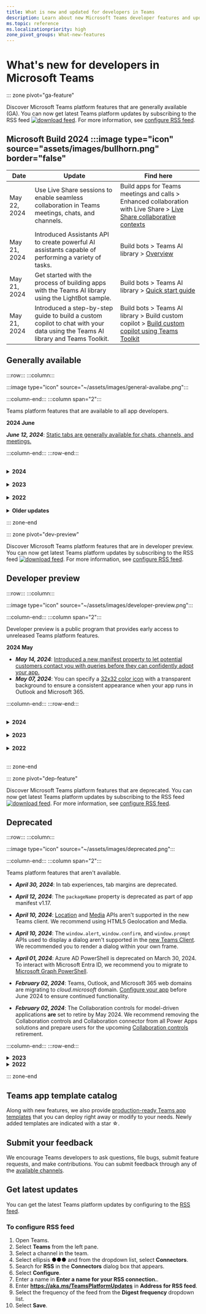 ```yaml
---
title: What is new and updated for developers in Teams
description: Learn about new Microsoft Teams developer features and updates to existing features, deprecation notes, and changes. Subscribe to the RSS feed for latest updates.
ms.topic: reference
ms.localizationpriority: high
zone_pivot_groups: What-new-features
---
```


# What's new for developers in Microsoft Teams

::: zone pivot="ga-feature"

Discover Microsoft Teams platform features that are generally available (GA). You can now get latest Teams platform updates by subscribing to the RSS feed [![download feed](~/assets/images/RSSfeeds.png)](https://aka.ms/TeamsPlatformUpdates). For more information, see [configure RSS feed](#get-latest-updates).

## Microsoft Build 2024 :::image type="icon" source="assets/images/bullhorn.png" border="false"

| **Date** | **Update** | **Find here** |
| -------- | --------- | ----------------|
| May 22, 2024 | Use Live Share sessions to enable seamless collaboration in Teams meetings, chats, and channels.| Build apps for Teams meetings and calls > Enhanced collaboration with Live Share > [Live Share collaborative contexts](apps-in-teams-meetings/teams-live-share-overview.md#live-share-collaborative-contexts)|
| May 21, 2024 | Introduced Assistants API to create powerful AI assistants capable of performing a variety of tasks. | Build bots > Teams AI library > [Overview](bots/how-to/teams%20conversational%20ai/teams-conversation-ai-overview.md#assistants-api) |
| May 21, 2024 | Get started with the process of building apps with the Teams AI library using the LightBot sample. | Build bots > Teams AI library > [Quick start guide](bots/how-to/teams%20conversational%20ai/conversation-ai-quick-start.md)|
| May 21, 2024 | Introduced a step-by-step guide to build a custom copilot to chat with your data using the Teams AI library and Teams Toolkit. | Build bots > Teams AI library > Build custom copilot > [Build custom copilot using Teams Toolkit](teams-ai-library-tutorial.yml)|

## Generally available

:::row:::
:::column:::

:::image type="icon" source="~/assets/images/general-availabe.png":::

:::column-end:::
:::column span="2":::

Teams platform features that are available to all app developers.

**2024 June**

***June 12, 2024***: [Static tabs are generally available for chats, channels, and meetings.](tabs/what-are-tabs.md)

:::column-end:::
:::row-end:::
<br/>

</br>

<details>

<summary><b>2024</b></summary>

| **Date** | **Update** | **Find here** |
| -------- | --------- | ----------------|
| 17/05/2024 | Deploy Teams app to container service. | Tools and SDKs > Tools > Teams Toolkit for Visual Studio > Prepare to build apps using Teams Toolkit > Host your app on Azure > [Deploy Teams app to container service](toolkit/deploy-Teams-app-to-container-service.md) |
|12/04/2024|Implement authentication in API-based search message extensions to provide secure and seamless access to your app.|Build message extensions > Build message extensions using API > [Authentication](messaging-extensions/build-api-based-message-extension.md#authentication)|
|12/04/2024|Introducing app manifest v1.17 with semanticDescription, samplePrompts, and dashboardCards.|[App manifest](resources/schema/manifest-schema.md)|
|12/04/2024|Outlook extensions specifies Outlook Add-ins within an app manifest and simplify the distribution and acquisition across the Microsoft 365 ecosystem.|App manifest > [extensions.requirements](resources/schema/manifest-schema.md#extensionsrequirements)|
|12/04/2024|Create Dashboardcards that can be pinned to a dashboard such as Microsoft Viva Connections to provide a summarized view of app information|App manifest > [dashboardCards](resources/schema/manifest-schema.md#dashboardcards)|
|12/04/2024|Share code snippets as richly formatted Adaptive Cards in Teams chats, channels, and meetings with the CodeBlock element.|Build cards and dialogs > [CodeBlock in Adaptive Cards](task-modules-and-cards/cards/cards-format.md#codeblock-in-adaptive-cards)|
|12/04/2024|Introduced bot configuration experience that helps you to enable the bot settings for users to configure their bot during installation and reconfigure the bot.|Build bots > [Bot configuration experience](bots/how-to/bot-configuration-experience.md)|
|12/04/2024|Use sample prompts to guide users on how to use the various plugins within Copilot.|Build message extensions > Build message extensions using Bot Framework > Search commands > [Sample prompts](messaging-extensions/high-quality-message-extension.md#sample-prompts)|
|10/04/2024|Define and deploy Outlook Add-ins in version 1.17 and later of the app manifest schema.|Extend your app across Microsoft 365 > [Outlook Add-ins](m365-apps/overview.md#outlook-add-ins)|
|04/04/2024|Added support for python in Teams AI library.|Build bots > Teams AI library > [Teams AI library](bots/how-to/Teams%20conversational%20AI/teams-conversation-ai-overview.md)|
|04/04/2024|Stageview API with the openmode property allows you to open your app content in different Stageview experience.|Build tabs > [Open content in Stageview](tabs/open-content-in-stageview.md)|
|03/04/2024|Updated the common reasons for app validation failure to help your app pass the Teams Store submission process.|Distribute your app > Publish to the Teams Store > [Common reasons for app validation failure](concepts/deploy-and-publish/appsource/common-reasons-for-app-validation-failure.md)|
|27/03/2024|Configure Teams deep links using the msteams:// and https:// protocol handlers.|Integrate with Teams > Create deep links > Overview > [Protocol handlers in deep links](concepts/build-and-test/deep-links.md#protocol-handlers-in-deep-links)|
|26/03/2024|Adaptive Cards responsive layout helps you to design cards to look great on any device in order to provide an enhanced user experience across chat, channels, and meeting chat.|Build cards and dialogs > Build cards > Format cards in Microsoft Teams > [Adaptive Card responsive layout](task-modules-and-cards/cards/cards-format.md#adaptive-card-responsive-layout)|
|07/03/2024|Introduced Adaptive Card Previewer to view the realtime changes for Visual Studio 2022.|Tools and SDKs > Tools > [Adaptive Card Previewer for Visual Studio](concepts/build-and-test/adaptive-card-previewer-vs.md)|
|07/03/2024|Introduced Teams App Test Tool that streamlines the debug process of bot-based apps for Visual Studio 2022.|Tools and SDKs > Tools > Teams Toolkit for Visual Studio > Prepare to build apps using Teams Toolkit > Debug your Teams app > [Debug bot using Teams App Test Tool](toolkit/toolkit-v4/debug-your-Teams-app-test-tool-vs.md)|
|28/02/2024|Extend a Teams meeting app to work with Outlook.|Extend your app across Microsoft 365 > [Extend a Teams meeting app to Outlook](m365-apps/extend-m365-meeting-app.md)|
|28/02/2024|Design Teams app lightbox view to emphasize important information.|Design your app > UI components > [Lightbox view](concepts/design/design-teams-app-light-box-view.md)|
|15/02/2024|Share to Teams from personal app or tab for mobile clients.|Integrate with Teams > Share to Teams > [Share to Teams from personal app or tab](concepts/build-and-test/share-to-teams-from-personal-app-or-tab.md)|
|01/02/2024|Use Adaptive Card-based Loop components to build collaborative experiences within Teams message extensions that work across Microsoft 365.|Extend your app across Microsoft 365 > [Adaptive Card-based Loop components](m365-apps/cards-loop-component.md)|
|01/02/2024|Use application RSC permissions for chat scope.|Utilize Teams data with Microsoft Graph > Resource-specific consent > [RSC permissions for a chat or meeting](graph-api/rsc/resource-specific-consent.md#rsc-permissions-for-a-chat-or-meeting)|
|25/01/2024|Use Micro-capability templates to show rich unfurl previews of your links without installing your app in Microsoft Teams.|Build message extension > Build message extensions using Bot Framework > [Micro-capabilities for website links](messaging-extensions/how-to/micro-capabilities-for-website-links.md)|
|24/01/2024|Introduced advanced step-by-step guide to learn how to debug your AI chat bot using Teams App Test Tool.|[Debug your AI chat bot using Teams App Test Tool](sbs-teams-app-test-tool.yml)|
|19/01/2024|Use / to invoke message extensions from command box in the new Teams client.|Build message extension > [Build message extensions using Bot Framework](messaging-extensions/build-bot-based-message-extension.md)|
|04/01/2024|Apps for Teams meetings are available in Department of Defense (DOD) environment.|[Build apps for Teams meetings and calls](apps-in-teams-meetings/teams-apps-in-meetings.md)|

<br/>
</details>

</br>

<details>

<summary><b>2023</b></summary>

| **Date** | **Update** | **Find here** |
| -------- | --------- | ----------------|
|20/12/2023|Incoming Webhooks are available in GCC-High environment.|[Build webhooks and connectors](~/webhooks-and-connectors/what-are-webhooks-and-connectors.md)|
|20/12/2023|Introduced RSC permissions for users to access different resources.| Utilize Teams data with Microsoft Graph > [Resource-specific consent for your Teams app](graph-api/rsc/resource-specific-consent.md#rsc-permissions-for-user-access) |
|18/12/2023|App caching in chat, channel, and meeting tab scopes is available for iOS.| Build tabs > [App caching for your tab app](tabs/how-to/app-caching.md) |
|15/12/2023|Bots can mention tags in text messages and Adaptive Cards posted in Teams channels.| Build bots > Bot conversation > [Channel and group chat conversations with a bot](bots/how-to/conversations/channel-and-group-conversations.md#tag-mention) |
|12/12/2023|Use Teams AI library to build apps that can leverage LLMs to facilitate more natural conversational interactions with users, guiding that conversation into your apps skills.|Build bots > [Teams AI library](bots/how-to/Teams%20conversational%20AI/teams-conversation-ai-overview.md)|
|21/11/2023|Terminology update. LOB apps is referred to as custom apps built for your org (LOB apps).||
|20/11/2023|Use captureImage API to capture an image or select media from the gallery for mobile clients.|Integrate device capabilities > [Integrate media capabilities](concepts/device-capabilities/media-capabilities.md)|
|17/11/2023|Terminology update. Sideload is referred to as upload a custom app.||
|17/11/2023|Introduced Teams App Test Tool that streamlines the debug process of bot-based apps.|Tools and SDKs > Tools > Teams Toolkit for Visual Studio Code > Prepare to build apps using Teams Toolkit > Debug your Teams app > [Teams app Test Tool](toolkit/debug-your-Teams-app-test-tool.md) |
|14/11/2023|Use callRecording API to fetch meeting recording from all meetings.|Build apps for Teams meetings and calls > [Get meeting transcripts and recordings using Graph APIs](graph-api/meeting-transcripts/overview-transcripts.md)|
|14/11/2023|Branding update. Azure Active Directory (Azure AD) is referred to as Microsoft Entra ID.||
|03/11/2023|Apps for Teams meetings are available in GCC-High environment.|[Build apps for Teams meetings and calls](apps-in-teams-meetings/teams-apps-in-meetings.md)|
|25/10/2023|Configure your bot to receive meeting participant events. | Build apps for Teams meetings and calls > Enable and configure apps for Teams meetings > [Meeting apps APIs](apps-in-teams-meetings/meeting-apps-apis.md#receive-meeting-participant-events)|
|11/10/2023|Introduced the new Microsoft Teams client to provide better experience for your apps and users. | Resources > [Introducing the new Microsoft Teams client](resources/teams-updates.md)|
|05/10/2023|Use callTranscript API to fetch meeting transcript from all meetings.|Build apps for Teams meetings and calls > [Get meeting transcripts and recordings using Graph APIs](graph-api/meeting-transcripts/overview-transcripts.md)|
|05/10/2023|You can rate apps on Microsoft Teams Store and offer feedback on your usage experience.|Distribute your app > Publish to the Teams Store > [Maintain your published app](concepts/deploy-and-publish/appsource/post-publish/overview.md#ratings-and-review-for-teams-apps)|
|26/09/2023|Configure your bot with read receipt events to identify if the recipient has read the message sent by the bot.|Build bots > Messages in bot conversations > [Read receipts](bots/how-to/conversations/conversation-messages.md#receive-a-read-receipt)|
|26/09/2023|Use media elements such as audio or video clips to your Adaptive Card for enhanced media experience and user engagement.|Build cards and task modules > Build cards > [Media elements in Adaptive Card](task-modules-and-cards/cards/media-elements-in-adaptive-cards.md)|
| 06/09/2023|Generate a deep link to share content to stage in meetings.|Build apps for Teams meetings and calls > Enable and configure apps for Teams meeting > [Share in meeting](concepts/build-and-test/share-in-meeting.md)|
| 29/08/2023 | Use Microsoft Teams Store with intelligent search experience to display apps that are closest match to the user's specified characters.|Distribute your app > [Publish to the Teams Store](concepts/deploy-and-publish/appsource/publish.md#teams-store-search-experience) |
| 28/08/2023 | Teams app manifest is now referred to as app manifest.|App manifest > [Overview](resources/schema/manifest-schema.md)|
| 16/08/2023 | Use Teams Toolkit Visual Studio v17.7 extension with many new app development features to get started with app development for Teams.|Tools and SDKs > Tools > [Teams Toolkit for Visual Studio](toolkit/toolkit-v4/teams-toolkit-fundamentals-vs.md) |
| 10/08/2023 | Send a proactive message using Microsoft Entra ID.|Build bots > Bot conversations > [Proactive messages](bots/how-to/conversations/send-proactive-messages.md)|
| 25/07/2023 | Use Collaborative Stageview to engage with your app content in a new Teams window.|Build tabs > [Tabs link unfurling and Stageview](tabs/tabs-link-unfurling.md#collaborative-stageview).
| 25/07/2023 | Use people icon in an Adaptive Card to view the images of users.|Build cards and task modules > Build cards > Review Teams Store validation guidelines > [Build cards](task-modules-and-cards/cards/cards-format.md#people-icon-in-an-adaptive-card) |
| 20/07/2023 | App caching for iOS personal tray | Build tabs > [App caching for iOS personal tray](tabs/how-to/app-caching.md) |
| 06/07/2023 | Use app icon badging to identify any app activity during a meeting | Build apps for Teams meetings and calls > Build in-meeting notification and app icon badging > [Use app icon badging to identify any app activity during a meeting](apps-in-teams-meetings/app-icon-badging-for-your-app.md) |
| 14/06/2023 | Added validation guidelines for Teams app powered by Artificial Intelligence (AI). | Distribute your app > Publish to the Teams Store > Review Teams Store validation guidelines > [Apps powered by Artificial Intelligence](concepts/deploy-and-publish/appsource/prepare/teams-store-validation-guidelines.md#apps-powered-by-artificial-intelligence) |
| 02/06/2023 | Get real-time meeting events for channel meetings. | Build apps for Teams meetings and calls > Enable and configure apps for Teams meeting > Meeting apps APIs > [Get real-time Teams meeting events API](apps-in-teams-meetings/meeting-apps-apis.md#receive-real-time-teams-meeting-events) |
| 25/05/2023 | Use a deep link to open a tab app in meeting side panel in Teams mobile client. | Build apps for Teams meetings and calls > Enable and configure apps for Teams meeting > [Build tabs for meeting](apps-in-teams-meetings/build-tabs-for-meeting.md#deep-link-to-meeting-side-panel) |
|23/05/2023 |  Live Share SDK is now generally available. Use Live Share to transform Teams apps into collaborative multi-user experiences without writing any dedicated back-end code. | Build apps for Teams meetings and calls > Enhanced collaboration with Live Share > [Live Share SDK](apps-in-teams-meetings/teams-live-share-overview.md)|
|23/05/2023 | Use Teams app design guidelines to help you make quick and right decisions to design your app. | Design your app > [Overview](concepts/design/design-teams-app-overview.md)|
|17/05/2023 | Cater your app to a specific audience from the available list of countries or regions. | Distribute your app > Publish to the Teams Store > Prepare your Teams Store submission > [Distribute your app to specific countries or regions](concepts/deploy-and-publish/appsource/prepare/submission-checklist.md#distribute-your-app-to-specific-countries-or-regions)|
| 17/05/2023 | Use the Teams Toolkit v5 extension with many new app development features to get started with app development for Teams using Visual Studio Code. | Tools and SDKs > Teams Toolkit > [Teams Toolkit Overview](toolkit/teams-toolkit-fundamentals.md)|
| 17/05/2023 | Updated Get started module with GitHub Codespaces and step-by-step guides aligned with Teams Toolkit v5. It also includes details for extending Teams app over Microsoft 365 and Outlook. | [Get started](get-started/get-started-overview.md)|
| 24/04/2023 | Develop your apps with a seamless transition between Teams Developer Portal and Teams Toolkit. | Tools and SDKs > Developer Portal for Teams > [Develop your apps with Teams Toolkit](concepts/build-and-test/develop-your-apps-with-teams-toolkit.md) |
| 14/04/2023 | App update in any one context where the app is installed automatically updates the app in all the related contexts (chats, channels, and meetings). | Distribute your app > [Upload your app in Teams](concepts/deploy-and-publish/apps-upload.md#update-your-app) |
| 06/04/2023 | Set up Microsoft license management for third-party SaaS apps in Partner Center as part of the offer publishing that allows easy management and tracking of licenses for third-party app subscriptions within Teams. | Monetize your app > [Set up Microsoft license management](~/concepts/deploy-and-publish/appsource/prepare/manage-third-party-apps-license.md) |
| 04/04/2023 | Tab apps in shared channels are available in Department of Defense (DOD) environment. | Build tabs > [Build apps for shared channels](~/concepts/build-and-test/shared-channels.md) |
| 23/03/2023 | Use apps in Teams meetings scheduled through public channels. | Build apps for Teams meetings and calls > [Overview](apps-in-teams-meetings/teams-apps-in-meetings.md) |
| 20/03/2023 | Bots are available in Department of Defense (DOD) environment. | Build bots > [Overview](bots/what-are-bots.md)|
| 20/03/2023 | Message extensions are available in Department of Defense (DOD) environment. | Build message extensions > [Overview](messaging-extensions/what-are-messaging-extensions.md)|
| 28/02/2023 | Use the resources and best practices to support the rollout of your Teams app in your customers’ organizations and facilitate adoption of your app. | Distribute your app > adoption > [Drive customer adoption of your app](promote-app-adoption.md) |
| 27/02/2023 | Use Changelog to view the latest updates on Developer Portal about features, recent changes in APIs, and important bug fixes. | Tools and SDKs > Developer Portal for Teams > [Overview](concepts/build-and-test/teams-developer-portal.md#changelog-for-developer-portal) |
| 23/02/2023 | Enable single sign-on (SSO) authentication to access Adaptive Cards Universal Actions in a bot. | Add authentication > Enable SSO for your Teams app > Enable SSO for Adaptive Cards Universal Actions in your bot > [Overview](task-modules-and-cards/cards/Universal-actions-for-adaptive-cards/enable-sso-for-your-adaptive-cards-universal-action.md) |
|23/02/2023| Enable third party authentication to add user-specific views in instances where an Adaptive Card with Universal Action is shared. | Add authentication > Use third party IdP authentication > [Third party authentication for Adaptive Cards Universal Actions](task-modules-and-cards/cards/Universal-actions-for-adaptive-cards/authentication-flow-in-universal-action-for-adaptive-cards.md) |
|21/02/2023| Send notifications to specific participants on a meeting stage with targeted in-meeting notification. | Build apps for Teams meetings and calls > Enable and configure apps for Teams meeting > [Targeted in-meeting notification for apps in Teams](apps-in-teams-meetings/in-meeting-notification-for-meeting.md#targeted-in-meeting-notification) |
|20/02/2023| Plan, strategize, and execute your app growth in Teams to make it a successful app on the marketplace. | Grow your app > [Strategize and execute growth for your app](concepts/deploy-and-publish/appsource/post-publish/app-growth/overview-app-growth.md)|
|17/02/2023| Build a dashboard tab app that acts as a tool to track, analyze, monitor, display, and extract data. | Build Tabs > [Build a dashboard tab app](tabs/how-to/build-a-dashboard-tab-app.md#build-a-dashboard-tab-app)|
|09/02/2023| Build apps for anonymous users that support anonymous users to attend Teams meetings with an alternative authentication experience. | Build apps for Teams meetings and calls > Enable and configure apps for Teams meeting > [Build apps for anonymous users](apps-in-teams-meetings/build-apps-for-anonymous-user.md) |
|31/01/2023| Get update and soft delete activity notification in a bot when you edit, undelete or soft delete a message in a chat. | Build bots > Bot conversations > [Messages in bot conversations](bots/how-to/conversations/conversation-messages.md#get-edit-message-activity)

</details>
</br>

<details>
<summary><b>2022</b></summary>

| **Date** | **Update** | **Find here** |
| -------- | --------- | ----------------|
| 08/12/2022 | Introducing Teams developer documentation FAQs. | [Teams developer documentation FAQs](teams-faq.md) |
| 07/12/2022 | Introducing notification bot in Teams. | Build bots > Bot conversations > [Notification bot in Teams](bots/how-to/conversations/notification-bot-in-teams.md) |
| 07/12/2022 | Introducing command bot in Teams. | Build bots > Bot conversations > [Command bot in Teams](bots/how-to/conversations/command-bot-in-teams.md) |
| 29/11/2022 | Introducing plan analytics for your Teams app. | Plan your app > Plan analytics for your Teams app > [Overview](concepts/design/overview-analytics.md) |
| 23/11/2022 | Updated integrate location capabilities. | Integrate device capabilities > [Integrate location capabilities](concepts/device-capabilities/location-capability.md) |
| 22/11/2022 | Revamped enable SSO for your bot and message extension app. | Add authentication > Enable SSO for your Teams app > Enable SSO for your bot and message extension app > [Overview](bots/how-to/authentication/bot-sso-overview.md) |
| 18/11/2022 | Introducing zero install for link unfurling. | Build message extensions > Add link unfurling > [Zero install for link unfurling](messaging-extensions/how-to/link-unfurling.md#zero-install-for-link-unfurling) |
| 17/11/2022 | Updated Manifest schema v1.15. | App manifest > [Manifest schema v1.15](resources/schema/manifest-schema.md) |
| 16/11/2022 | Introducing Adaptive Cards overflow menu. | Build cards and task modules > Build cards > Format cards in Microsoft Teams > [Adaptive Cards overflow menu](task-modules-and-cards/cards/cards-format.md#adaptive-cards-overflow-menu) |
| 14/11/2022 | Introducing single sign-on for Visual Studio. | Tools and SDKs > Teams Toolkit > Use Teams Toolkit to create your app > Develop your Teams app > [Add single sign-on to your Teams app](toolkit/add-single-sign-on.md) |
| 02/11/2022 | Support global routing for bot APIs. | Build bots > Bot conversations > Proactive messages > [Create the conversation](bots/how-to/conversations/send-proactive-messages.md#create-the-conversation) |
| 10/27/2022 | Introducing Workflow bot for Teams. | Tools and SDKs > Teams Toolkit > Use Teams Toolkit to create your app > Develop your Teams app  > Create multi capability app > [Create Teams workflow bot](sbs-gs-workflow-bot.yml) |
| 10/26/2022 | Build an in-meeting app for enabling meeting participants to sign documents in real time. | Build apps for Teams meetings and calls > Enable and configure apps for Teams meetings > [Build apps for Teams meeting stage](apps-in-teams-meetings/build-apps-for-teams-meeting-stage.md#build-an-in-meeting-document-signing-app) |
| 10/19/2022| Developer Portal for Teams is now available for GCC tenants. | Tools and SDKs > Developer Portal for Teams > [Overview](concepts/build-and-test/teams-developer-portal.md)|
| 10/13/2022| Configure NavBar and create an overflow menu for multiple actions. | Design your app > App capabilities > [Personal apps](concepts/design/personal-apps.md#configure-and-add-multiple-actions-in-navbar)|
| 10/13/2022| Configure back button of an app. | Design your app > App capabilities > [Personal apps](concepts/design/personal-apps.md#configure-back-button)|
| 10/12/2022| Apps are supported in instant meetings, one-on-one, and group calls. | Build apps for Teams meetings and calls > [Overview](apps-in-teams-meetings/teams-apps-in-meetings.md)|
| 10/12/2022| Live Share canvas | Build apps for Teams meetings and calls > Enhanced collaboration with Live Share > [Canvas](apps-in-teams-meetings/teams-live-share-canvas.md)|
| 09/29/2022|Teams mobile app now supports file downloads to local devices.|Integrate device capabilities > Integrate media capabilities > [File download on Teams mobile](concepts/device-capabilities/media-capabilities.md#file-download-on-teams-mobile)|
| 09/16/2022|Adaptive Cards in search based message extensions now support Universal Actions.|Build message extensions > Search commands > [Universal Actions for search based message extensions](messaging-extensions/how-to/search-commands/universal-actions-for-search-based-message-extensions.md)|
| 09/06/2022|Introduced code snippets for capturing videos using camera through `selectMedia` API.| Integrate device capabilities > Integrate media capabilities > [Code snippets](concepts/device-capabilities/media-capabilities.md#code-snippets)|
| 08/09/2022 | Introduced Teams Toolkit for Visual Studio 2022 | Tools and SDK > Teams Toolkit for Visual Studio > [Teams Toolkit overview for Visual Studio](toolkit/teams-toolkit-overview-visual-studio.md) |
| 08/03/2022 | Share to Teams from personal app or tab | Integrate with Teams > Share to Teams > [Share to Teams from personal app or tab](concepts/build-and-test/share-to-teams-from-personal-app-or-tab.md) |
| 08/03/2022 | Added feature for retrieving meeting transcripts in the post-meeting scenario. | Build apps for Teams meetings and calls > Get meeting transcripts using Graph APIs > [Overview](graph-api/meeting-transcripts/overview-transcripts.md) |
| 08/03/2022 | Link unfurling for share to teams from web apps | Integrate with Teams > Share to Teams > [Share to Teams from web apps](concepts/build-and-test/share-to-teams-from-web-apps.md) |
| 08/01/2022| Notice: Developer Portal is now GA and App Studio is deprecated from August, 01, 2022. | Tools and SDK > [Developer Portal for Teams](concepts/build-and-test/teams-developer-portal.md) |
| 07/28/2022 | Add the Teams display picture and people card for in-meeting notification| Build apps for Teams meetings and calls > Enable and configure apps for Teams meetings > [Build in-meeting notification for Teams meeting](apps-in-teams-meetings/in-meeting-notification-for-meeting.md) |
| 07/28/2022 | Build shared channels in Teams | Build apps for Teams meetings and calls > [Shared channels](concepts/build-and-test/Shared-channels.md) |
| 07/28/2022|Introduced app manifest v1.14| App manifest > [App manifest schema for Teams](resources/schema/manifest-schema.md)|
| 07/26/2022|Suggested actions for bots| Build bots > Bot conversations > [Messages in bot conversations](bots/how-to/conversations/conversation-messages.md#send-suggested-actions)|
| 07/21/2022 | Introduced step by step guide to send activity feed notifications | Design your app > UI components> Activity feed notifications > [Send activity feed notification](sbs-graphactivity-feedbroadcast.yml) |
| 07/08/2022| Updates to send channel ID selected by user during app installation to bots via conversation and installation update events |  Build bots > Bot conversations > Conversation events in your Teams bot > [Conversation events in your Teams bot](bots/how-to/conversations/subscribe-to-conversation-events.md) |
| 06/16/2022 | Updated media capabilities to support desktop and mobile| Integrate device capabilities > [Integrate media capabilities](concepts/device-capabilities/media-capabilities.md)|
| 06/08/2022 | Optional card feedback for success message| Build cards and task modules > Build cards > [Form completion feedback](task-modules-and-cards/cards/cards-actions.md#form-completion-feedback)|
| 06/03/2022 | Updated Add authentication module for enabling SSO for tab app with new structure and procedures | Add authentication > Tabs > [Enable single sign-on in a tab app](tabs/how-to/authentication/tab-sso-overview.md) |
| 05/24/2022 | Additional tips for rapid approval to publish your app linked to a SaaS offer | Publish to the Teams Store > Overview > [Additional tips for rapid approval to publish your app linked to a SaaS offer](~/concepts/deploy-and-publish/appsource/publish.md#additional-tips-for-rapid-approval-to-publish-your-app-linked-to-a-saas-offer) |
| 05/24/2022 | Submit your Outlook- and Office-enabled apps to the Teams Store | Extend your app across Microsoft 365 > [Overview](m365-apps/overview.md) |
| 05/24/2022 | App guidance and what's new in TeamsJS version 2.0.0| Tools and SDKs > [Teams JavaScript client SDK](tabs/how-to/using-teams-client-library.md)  |
| 05/24/2022 | Introduced app manifest version 1.13 | App manifest > [Manifest schema for Microsoft Teams](resources/schema/manifest-schema.md) |
| 5/24/2022|Bots and Message extensions in GCC and GCCH| • Plan your app > [Overview](concepts/app-fundamentals-overview.md#government-community-cloud) </br> • Build bots > [Overview](bots/what-are-bots.md) </br> • Build message extensions > [Overview](messaging-extensions/what-are-messaging-extensions.md) |
|04/26/2022|Uninstall behavior for personal app with bot | Build bots > Bot conversations > [Uninstall behavior updates in personal apps with bots](bots/how-to/conversations/subscribe-to-conversation-events.md#uninstall-behavior-for-personal-app-with-bot)|
| 04/22/2022 | Test preview for monetized apps | Monetize your app > [Test preview for monetized apps](concepts/deploy-and-publish/appsource/prepare/test-preview-for-monetized-apps.md)
| 04/22/2022 | In-app purchase flow for monetization of apps | Monetize your app > [In-app purchases](concepts/deploy-and-publish/appsource/prepare/in-app-purchase-flow.md)
| 04/28/2022 | Common reasons for app validation failure | Distribute your app > Publish to the Teams Store > [Common reasons for app validation failure](concepts/deploy-and-publish/appsource/common-reasons-for-app-validation-failure.md)|
| 04/20/2022 |  Set up CI/CD pipelines | Tools and SDKs > Teams Toolkit for Visual Studio Code >  [Set up CI/CD pipelines](toolkit/use-CICD-template.md)|
| 04/19/2022 | Upload your app in Microsoft Teams | Distribute your app > [Upload your app](concepts/deploy-and-publish/apps-upload.md)|
| 04/01/2022 | Introduced step-by-step guide to create Teams conversational bot| Build bots > Bot conversations > Channel and group conversations > [Step-by-step guide to create Teams conversational bot](sbs-teams-conversation-bot.yml) |
| 03/30/2022 | Updated the Get started module with Blazor app using tabs and bots|  Get started > [Build your first app using Blazor](sbs-gs-blazorupdate.yml)|
| 03/30/2022 | Device permissions for the browser | Integrate device capabilities > [Device permissions for the browser](concepts/device-capabilities/browser-device-permissions.md) |
| 03/29/2022 |Integrate People Picker | Integrate with Teams > [Integrate People Picker](concepts/device-capabilities/people-picker-capability.md)
| 03/23/2022 | Introduced step-by-step guide to unfurl links in Teams using bot | Build message extensions > Add link unfurling > [Unfurl links in Teams using bot](sbs-botbuilder-linkunfurling.yml)|  
| 03/22/2022 | Added information on debug process| • Tools and SDKs> Teams Toolkit for Visual Studio Code > [Debug your Teams app locally](toolkit/debug-local.md) </br> • Tools and SDKs> Teams Toolkit for Visual Studio Code > [Debug background process](toolkit/debug-background-process.md)|
| 03/14/2022 | Introduced step-by-step guide to build and test a connector in Microsoft Teams | Build webhooks and connectors > Create connectors for Microsoft 365 Groups > [Build Teams connectors](sbs-teams-connectors.yml)|
| 03/10/2022 | Added information on Moodle LMS and Microsoft 365 plugins | Integrate with Teams > Moodle LMS > [Moodle learning management system](resources/moodle-overview.md)|  
| 03/03/2022 | How to add authentication using external OAuth provider| Add authentication > Tabs > [Use external OAuth providers](tabs/how-to/authentication/auth-oauth-provider.md) |
| 02/25/2022 | Introduced step-by-step guide to invoke task modules in Teams| Build cards and task modules > Build task modules > Use task modules from bots > [Invoke task module from Teams](sbs-botbuilder-taskmodule.yml)|
| 02/24/2022| Introduced step-by-step guide to build action based message extension | Build Message Extensions > Action commands > Define action commands > [Build action based message extension](sbs-meetingextension-action.yml)|
| 02/24/2022 | Introduced step-by-step guide to build search based message extension | Build message extensions > Search commands > Define search commands > [Build search based message extension](sbs-messagingextension-searchcommand.yml)|
| 02/24/2022 | Introduced step-by-step guide to create Outgoing Webhooks | Build webhooks and connectors > Create Outgoing Webhooks > [Create Outgoing Webhooks](sbs-outgoing-webhooks.yml)|
| 02/23/2022 | Microsoft Teams Store ranking parameters| Distribute your app > Publish to the Teams Store > [Microsoft Teams Store ranking parameters](concepts/deploy-and-publish/appsource/post-publish/teams-store-ranking-parameters.md)|
| 02/18/2022 | Introduced extensive Glossary for the Microsoft Teams Developer Documentation to help you find the definition about a term quickly | [Glossary](~/get-started/glossary.md) |
| 02/18/2022 | Updated the Overview module for mapping Teams app to organizational goals, user story, and exploring Teams app features | Overview > [Teams app that fits](overview.md) |
| 02/18/2022 | Updated the App fundamentals module to Plan your app to include mapping use cases to Teams features, and app planning checklist | Plan your app > [Overview](~/concepts/app-fundamentals-overview.md) |
| 02/17/2022 | What to expect after you submit your app?| Distribute your app > Publish to the Teams Store > [Overview](concepts/deploy-and-publish/appsource/publish.md) |
| 02/15/2022 | Introduced step-by-step guide how to upload files to Teams from a bot | Build bots > Send and receive files > [Step-by-step guide how to upload files to Teams from a bot](sbs-file-handling-in-bot.yml) |
| 02/11/2022 | Shared meeting stage| • Build apps for Teams meetings > [Shared meeting stage](apps-in-teams-meetings/build-tabs-for-meeting.md) </br> • Build apps for Teams meetings > [Build apps for Teams meetings](apps-in-teams-meetings/build-apps-for-teams-meeting-stage.md) </br> • App manifest > Public developer preview > [Developer preview manifest schema](resources/schema/manifest-schema-dev-preview.md)|
| 02/08/2022 | Introduced step-by-step guide to create Calling and Meeting bot| Build bots > Calls and meetings bots > Register calls and meetings bot > [Step-by-step guide to create Calling and Meeting bot](sbs-calling-and-meeting.yml) |
| 02/02/2022 | Introduced app manifest version 1.12 | App manifest > [App manifest schema](resources/schema/manifest-schema.md) |
| 01/25/2022 | Send real-time captions API | Build apps for Teams meetings > Meeting apps API references> [Advanced meeting APIs](apps-in-teams-meetings/meeting-apps-apis.md)|
| 01/19/2022 | Adaptive Cards form completion feedback |  Build cards and task modules > Build cards > [Form completion feedback](task-modules-and-cards/cards/cards-actions.md#form-completion-feedback)|
| 01/17/2022 | People Picker in Adaptive cards for desktop | Build cards and task modules > Build cards > [People Picker in Adaptive Cards](task-modules-and-cards/cards/people-picker.md)|

</details>
</br>
<details>
<summary><b>Older updates</b></summary>

Explore updates from the previous GA releases listed here.

</br>
<details>
<summary><b>2021</b></summary>

| **Date** | **Update** | **Find here** |
| -------- | --------- | ----------------|
|12/24/2021| Introduced step-by-step guide to grant Tab device permissions | App fundamentals > Device capabilities > [Step-by-step guide to grant Tab device permissions](sbs-tab-device-permissions.yml) |
|12/23/2021| Introduced step-by-step guide to create Tabs with Adaptive Cards| Add authentication > Tabs > Use SSO authentication > [Step-by-step guide to create Tabs with Adaptive Cards](sbs-tab-with-adaptive-cards.yml) |
|12/21/2021 | Updated the Get started JavaScript, C#, and Node.js modules for Teams Toolkit 3.0.0 | • Get started > [Build your first app with JavaScript](sbs-gs-javascript.yml) <br> • Get started > [Build your first app with C# or .NET](sbs-gs-csharp.yml) <br> • Get started> [Build your first app with Node.js](sbs-gs-nodejs.yml) |
|12/20/2021| Introduced step-by-step guide for tabs and message extensions with Single sign-on (SSO) | Add authentication > Tabs > Use SSO authentication > [Step-by-step guide with SSO for tabs and message extensions](sbs-tabs-and-messaging-extensions-with-SSO.yml)|
|12/20/2021| Introduced step-by-step guide to create meeting content bubble | Build apps for Teams meetings > Enable and configure apps for meetings > [Step-by-step guide to create meeting content bubble](sbs-meeting-content-bubble.yml) |
|12/09/2021| Introduced step-by-step guide to meeting Stageview | Build apps for Teams meetings > Enable and configure apps for meetings > [Step-by-step guide to create meetings Stageview](sbs-meetings-stage-view.yml)|
|12/13/2021 | Introduced guidelines for app linked to SaaS offer | Distribute your app > Publish to the Teams Store > Review Teams Store validation guidelines > [Guidelines for apps linked to SaaS offer](concepts/deploy-and-publish/appsource/prepare/teams-store-validation-guidelines.md#apps-linked-to-saas-offer)|
|12/09/2021| Introduced step-by-step guide to create meeting side panel | Build apps for Teams meetings > Enable and configure apps for meetings > [Step-by-step guide to create meeting side panel in Teams](sbs-meetings-sidepanel.yml)|
|12/01/2021 | Introduced new Teams Store icon | • Design your app > App capabilities > [Designing your personal app for Microsoft Teams](concepts/design/personal-apps.md)</br> • Design your app > UI components > [Designing your Microsoft Teams app with advanced UI components](concepts/design/design-teams-app-advanced-ui-components.md) |
|11/24/2021| Introduced step-by-step guide to generate meeting token | Build apps for Teams meetings > Enable and configure apps for meetings > [Step-by-step guide to create meeting token in Teams](sbs-meeting-token-generator.yml)|
|11/17/2021| Updated Teams Store validation guidelines|[Teams Store validation guidelines](~/concepts/deploy-and-publish/appsource/prepare/teams-store-validation-guidelines.md)|
|11/17/2021| Static and dynamic typeahead search for desktop and mobile users | • Build cards and task modules > Build cards > [Typeahead search in Adaptive Cards](task-modules-and-cards/cards/dynamic-search.md) </br> • Build cards and task modules > Build cards > Overview >  [Typeahead search in Adaptive Cards](task-modules-and-cards/what-are-cards.md#typeahead search-in-adaptive-cards) </br> • Build cards and task modules > Overview > [Cards and task modules](task-modules-and-cards/cards-and-task-modules.md)|
|11/13/2021| Bots can be enabled to receive all channel messages using resource-specific consent (RSC) | • Build bots > Bot conversations > Messages in bot conversations > [Receive all channel messages with RSC](~/bots/how-to/conversations/channel-messages-with-rsc.md) </br> • Build bots > Bot conversations > [Bot conversation overview](~/bots/how-to/conversations/conversation-basics.md) </br> • Build bots > Bot conversations > [Channel and group conversations](~/bots/how-to/conversations/channel-and-group-conversations.md) |
|10/28/2021| Monetize your Teams app with a transactable SaaS offer | Distribute your app > Publish to the Teams Store > [Include a SaaS offer with your Teams app](~/concepts/deploy-and-publish/appsource/prepare/include-saas-offer.md) |
|10/25/2021| Updated Get started module for Microsoft Teams Developer Documentation with new structure and procedures in a step-by-step guide | Get started > [Get started with your first Teams app](get-started/get-started-overview.md) |
|10/20/2021| Meeting stage is now available in GA | Build apps for Teams meetings > [Enable and configure your apps for Teams meetings](apps-in-teams-meetings/build-tabs-for-meeting.md) |
|10/20/2021| Meeting Details API and real-time Teams meeting events | Build apps for Teams meetings > [Get meeting details API](apps-in-teams-meetings/meeting-apps-apis.md) |
|10/18/2021| Tabs link unfurling and Stageview | Build tabs > [Tabs link unfurling and Stageview](tabs/tabs-link-unfurling.md) |
|10/08/2021| New best practices for designing Adaptive Cards | Design your app > UI components > [Designing Adaptive Cards for your Teams app](task-modules-and-cards/cards/design-effective-cards.md) |
|10/05/2021| Hide Teams app until Admin allows to un-hide the app | Design your app > [Block apps by default for users until an admin approves](concepts/deploy-and-publish/add-default-install-scope.md#block-apps-by-default-for-users-until-an-admin-approves) |
|10/05/2021| Plan your apps for Teams mobile | App fundamentals > [Plan responsive tabs for Teams mobile](concepts/design/plan-responsive-tabs-for-teams-mobile.md) |
|10/04/2021| New Developer Portal for Teams introduced for managing your Teams apps | Tools and SDK > [Developer Portal for Teams](concepts/build-and-test/teams-developer-portal.md) |
|09/21/2021|Teams supports Microsoft Entra Object ID and UPN in user mention for bots and Incoming Webhooks | • Build cards and task modules > Build cards > [Microsoft Entra Object ID and UPN in user mention](task-modules-and-cards/what-are-cards.md#support-for-azure-ad-object-id-and-upn-in-user-mention) </br> • Build cards and task modules > Build cards > [Cards- Overview](task-modules-and-cards/cards/cards-format.md#format-cards-with-markdown) |
|08/16/2021| Support for input validation on Adaptive Cards (v1.3 for all capabilities) and Universal Actions (v1.4 for bot sent cards) | • Adaptive cards > Authoring cards > [Input validation](/adaptive-cards/authoring-cards/input-validation)</br> • Build cards and task modules > Build cards > Universal actions for adaptive cards > [Universal Actions for Adaptive Cards v1.4](task-modules-and-cards/cards/universal-actions-for-adaptive-cards/overview.md) |
|08/30/2021| Custom Together Mode scenes feature combines participants into a single virtual scene and places their video streams in pre-determined seats | Build apps for Teams meetings > [Custom Together Mode scenes](~/apps-in-teams-meetings/teams-together-mode.md) |
|08/25/2021| Introduced step-by-step guide to create a Teams bot with Single sign-on (SSO) | Add authentication > Bots > [Step-by-step guide to create Teams bot with SSO](sbs-bots-with-sso.yml) |
|08/19/2021| Installation update event received when you install a bot to a conversation thread | Build bots > Bot conversations > [Installation update event](bots/how-to/conversations/subscribe-to-conversation-events.md#installation-update-event) |
|08/12/2021|Build tabs with Adaptive Cards| Build tabs > [Build tabs with Adaptive Cards](tabs/how-to/build-adaptive-card-tabs.md) |
|07/08/2021|Teams mobile adds support for apps in meetings | Build apps for Teams meetings > [Build apps for Teams meeting](apps-in-teams-meetings/build-apps-for-teams-meeting-stage.md) |
|06/28/2021|Integrate People Picker capability | Integrate with Teams > [Integrate People Picker capability](concepts/device-capabilities/people-picker-capability.md) |  
|06/25/2021| Introduced step-by-step guide to send proactive messages | Build bots > Bot conversation > Proactive messages > [Step-by-step guide to send proactive messages](sbs-send-proactive.yml) |
|06/09/2021| Stageview for images in Adaptive Cards with `allowExpand` attribute | Build cards and task modules > Build cards > [Stageview for images in Adaptive Cards](task-modules-and-cards/cards/cards-format.md#stageview-for-images-in-adaptive-cards) |
|05/31/2021| Conversational tabs | Build tabs > [Start and continue conversations about content in your tabs](~/tabs/how-to/conversational-tabs.md) |
|05/24/2021| Updated Teams app design guidelines with mobile patterns | Design your app > [Designing your Teams app](~/concepts/design/design-teams-app-overview.md) |
|05/13/2021| Added information on mConnect and Skooler | Integrate with Teams > Moodle LMS > [Moodle learning management system](resources/moodle-overview.md)|
|05/10/2021| App manifest v1.10 released | App manifest > [Manifest schema](resources/schema/manifest-schema.md) |
|05/10/2021| New app customization feature | Design your app > [Enable orgs to customize your app](concepts/design/enable-app-customization.md) |
|05/07/2021| Deep links for audio and video calls in chat | Integrate with Teams > [Deep links](concepts/build-and-test/deep-link-workflow.md#deep-link-to-start-an-audio-video-call-with-users) |
|04/30/2021|New guidance on how to publish apps to the Teams Store | • Publish to the Teams Store > [Publish your app to the Teams Store](concepts/deploy-and-publish/appsource/publish.md)</br> • Publish to the Teams Store > [Teams Store validation guidelines](concepts/deploy-and-publish/appsource/prepare/teams-store-validation-guidelines.md) |
|04/29/2021 | Support for Universal Actions for Adaptive Cards v1.4 | Build cards and task module > Build cards > Universal actions for Adaptive Cards > [Universal Actions for Adaptive Cards](task-modules-and-cards/cards/universal-actions-for-adaptive-cards/overview.md) |
|04/29/2021 | User Specific Views | Build cards and task module > Build cards > Universal actions for Adaptive Cards > [User Specific Views](task-modules-and-cards/cards/universal-actions-for-adaptive-cards/User-Specific-Views.md) |
|04/29/2021 | Sequential Workflows | Build cards and task module > Build cards > Universal actions for Adaptive Cards > [Sequential Workflows](task-modules-and-cards/cards/universal-actions-for-adaptive-cards/Sequential-Workflows.md) |
|04/29/2021 | Up to date cards | Build cards and task module > Build cards > Universal actions for Adaptive Cards > [Up to date cards](task-modules-and-cards/cards/universal-actions-for-adaptive-cards/Up-To-Date-Views.md) |
|04/08/2021| App customization feature | • Design your apps > [Design teams app overview](concepts/design/enable-app-customization.md)</br> • Tools and SDKs > [Developer Portal](concepts/build-and-test/teams-developer-portal.md) </br> • App manifest > Public developer preview > [Manifest schema](resources/schema/manifest-schema-dev-preview.md) |
|03/18/2021| Notice: Update to version 4.10 or above of the Bot Framework SDK, as we've started with the deprecation process for `TeamsInfo.getMembers` and `TeamsInfo.GetMembersAsync`. | Build bots > [Bot API Changes for Team/Chat Members](resources/team-chat-member-api-changes.md) |
|03/05/2021|Default install scope and group capability | Distribute your app > [Default install scope and group capability](concepts/deploy-and-publish/add-default-install-scope.md) |
|03/05/2021|Reorder personal app tabs | Build tabs > [Reorder the chat tab in personal apps](tabs/how-to/create-personal-tab.md#reorder-static-personal-tabs) |
|03/04/2021|Information masking in Adaptive cards | Build cards and task modules > Build cards > [Information masking in Adaptive cards](task-modules-and-cards/cards/cards-format.md#information-masking-in-adaptive-cards) |
|02/19/2021|Added location capabilities. | • App fundamentals > Device capabilities > [Overview](concepts/device-capabilities/device-capabilities-overview.md) </br> • App fundamentals > Device capabilities > [Request device permissions](concepts/device-capabilities/native-device-permissions.md) </br> • App fundamentals > Device capabilities > [Integrate media capabilities](concepts/device-capabilities/media-capabilities.md) </br> • App fundamentals > Device capabilities > [Integrate QR or barcode scanner capability](concepts/device-capabilities/qr-barcode-scanner-capability.md) </br> • App fundamentals > Device capabilities > [Integrate location capabilities](concepts/device-capabilities/location-capability.md) |
|02/18/2021|Added QR or barcode scanner capability.| • App fundamentals > Device capabilities > [Overview](concepts/device-capabilities/device-capabilities-overview.md) </br> • App fundamentals > Device capabilities > [Request device permissions](concepts/device-capabilities/native-device-permissions.md) </br> • App fundamentals > Device capabilities > [Integrate media capabilities](concepts/device-capabilities/media-capabilities.md) </br> • App fundamentals > Device capabilities > [Integrate QR or barcode scanner capability](concepts/device-capabilities/qr-barcode-scanner-capability.md) |
|02/09/2021|Added microphone capability information in device capabilities overview. |• App fundamentals > Device capabilities > [Overview](concepts/device-capabilities/device-capabilities-overview.md) </br> App fundamentals > • Device capabilities > [Request device permissions](concepts/device-capabilities/native-device-permissions.md) </br> • App fundamentals > Device capabilities > [Integrate media capabilities](concepts/device-capabilities/media-capabilities.md)|

<br>

</details>

<br>

<details>
<summary><b>2020</b></summary>

| **Date** | **Update** | **Find here** |
| -------- | --------- | ------------------ |
|11/30/2020|Identity platform integration with Teams Toolkit and Visual Studio Code for tabs |[Single sign-on authentication with Teams Toolkit and Visual Studio Code for tabs](toolkit/add-single-sign-on.md)|
|11/16/2020|Teams app manifest updated to version 1.8.|[Reference: Manifest schema for Microsoft Teams](resources/schema/manifest-schema.md)|
|11/10/2020|Teams bot design guidelines |[Bot design guidelines](bots/design/bots.md)|
|09/30/2020|Sending and receiving files to bots on mobile devices is now supported |[Send and receive files through your bot](resources/bot-v3/bots-files.md)|
|09/22/2020|New information for getting started with Teams development |[Build your first Teams app overview](build-your-first-app/build-first-app-overview.md)|
|09/18/2020|Support for in-meeting Teams apps (Release Preview) |[Apps in Teams meetings](apps-in-teams-meetings/teams-apps-in-meetings.md)|
|08/19/2020|Import Teams messages with Microsoft Graph |[Import third-party platform messages to Teams using Microsoft Graph](graph-api/import-messages/import-external-messages-to-teams.md)
|08/12/2020 |Adaptive Cards support in incoming webhook moved to GA |[Send adaptive cards using an incoming webhook](~/webhooks-and-connectors/how-to/connectors-using.md#send-adaptive-cards-using-an-incoming-webhook) |
|08/10/2020|Get started building Teams apps with the Visual Studio Toolkit |[Build apps with the Microsoft Teams Toolkit and Visual Studio Code](toolkit/visual-studio-overview.md) |
|08/06/2020|Support for Tabs SSO authentication |[Develop an SSO Microsoft Teams Tab](tabs/how-to/authentication/tab-sso-overview.md) |
|07/27/2020 | Graph proactive bots and messages (Public Preview) |[Enable proactive bot installation and proactive messaging in Teams with Microsoft Graph](graph-api/proactive-bots-and-messages/graph-proactive-bots-and-messages.md)|
|07/22/2020 |Mobile device capability updates |[Request device permissions for your Microsoft Teams tab](concepts/device-capabilities/native-device-permissions.md) |
|07/20/2020|Teams App Validation Tool for AppSource submissions |[Teams App Validation Tool](concepts/deploy-and-publish/appsource/prepare/submission-checklist.md)
|07/15/2020|Create a virtual assistant for Teams |[Virtual Assistant for Microsoft Teams](samples/virtual-assistant.md)|
|07/14/2020|Surfacing a native loading indicator documentation |[Showing a native loading indicator](tabs/how-to/create-tab-pages/content-page.md#show-a-native-loading-indicator)
|07/01/2020|Get started building Teams apps with the Visual Studio Code Toolkit |[Build apps with the Microsoft Teams Toolkit and Visual Studio Code](sbs-gs-javascript.yml) |
|07/01/2020|Single sign-on for tabs GA for Teams web and desktop clients |[Single Sign-On (SSO)](tabs/how-to/authentication/tab-sso-overview.md)|
|06/05/2020| Manifest schema updated to version 1.7.| [Reference: Manifest schema for Microsoft Teams](resources/schema/manifest-schema.md)|
|05/18/2020|Integrate Power Virtual Agents with Teams |[Integrate a Power Virtual Agents chatbot with Microsoft Teams](bots/how-to/add-power-virtual-agents-bot-to-teams.md)|
|04/01/2020|Integrate WFM systems with Shifts Connector for Teams |[Microsoft Teams Shifts WFM connectors](samples/shifts-wfm-connectors.md)
|03/24/2020 | Added support for retrieving a single member of a conversation, and additional support for retrieving paged members | [Get Teams context for your bot](~/bots/how-to/get-teams-context.md) |

<br>

</details>

<br>

<details>
  
<summary><b>2019</b></summary>

| **Date** | **Update** | **Find here** |
| -------- | --------- | ------------------ |
| 12/26/2019 | The `replyToId` parameter in payloads sent to a bot is no longer encrypted, allowing you to use this value to construct deep links to these messages. Message payloads include the encrypted values in the parameter `legacy.replyToId`.  |
| 11/05/2019 | Single sign-on using the Teams JavaScript SDK. | [Single sign-on](tabs/how-to/authentication/tab-sso-overview.md) |
| 10/31/2019 | Conversational bots and message extension documentation updated to reflect the 4.6 Bot Framework SDK. Documentation for the v3 SDK is available in the Resources section. | All bot and message extension documentation |
| 10/31/2019 | New documentation structure, and major article refactoring. Report any dead links or 404s by creating a GitHub Issue. | All of them! |
| 09/13/2019 | Request bot is installed from action-based message extension. | [Initiate actions with message extensions](resources/messaging-extension-v3/create-extensions.md#request-to-install-your-conversational-bot)
| 08/28/2019 | Support for private channels in tabs and Connectors. | [Get context for your tab](tabs/how-to/access-teams-context.md#retrieve-context-in-private-channels) |
| 06/20/2019 | Share an external website, from an external website, into a Teams channel. | [Share to Teams](concepts/build-and-test/share-to-teams-overview.md). |
| 05/25/2019 | Respond with bot message from task module. | [Respond with bot message from task module](resources/messaging-extension-v3/create-extensions.md#respond-with-an-adaptive-card-message-sent-from-a-bot) |
| 05/25/2019 | Bots in group chats. | [Interact with a bot in group chat or channel](~/concepts/bots/bot-conversations/bots-conv-channel.md) |
| 05/20/2019 | App manifest localization. | [App localization](~/publishing/apps-localization.md) |
| 05/20/2019 | Message actions. | [Message Actions](resources/messaging-extension-v3/create-extensions.md#action-type-message-extensions) |
| 05/20/2019 | Link unfurling (custom URL previews). | [Link unfurling](messaging-extensions/how-to/link-unfurling.md)|
| 05/06/2019 | Application Certification program for Teams Store apps. | [Application Certification](~/concepts/deploy-and-publish/appsource/post-publish/overview.md#complete-microsoft-365-certification) |
| 05/06/2019 | App Templates are now available | [App Templates](~/samples/app-templates.md) |
| 04/23/2019 | Action-based Message Extensions are now available. | [Action-based Message Extensions](~/concepts/messaging-extensions/create-extensions.md) |
| 02/18/2019 | Creating deep links to private chat. | [Deep linking to a chat](concepts/build-and-test/deep-link-teams.md#deep-link-to-navigate-to-chat-messages) |
| 01/23/2019 | Surfacing SKU and licenceType information in the tab context. | [Tab Context](~/concepts/tabs/tabs-context.md) |

</details>

<br>

<details>
<summary><b>2018</b></summary>

| **Date** | **Update** | **Find here** |
| -------- | --------- | ------------------ |
| 11/12/2018 | Tabs in group chat are now available in the released version of Teams. The tabs section is updated for clarity.| [Configurable tabs](~/concepts/tabs/tabs-configurable.md) |
| 11/09/2018 | You can now create deep links to private chats between users. | [Deep linking to a chat](concepts/build-and-test/deep-link-teams.md#deep-link-to-navigate-to-chat-messages) |
| 11/08/2018 | SharePoint Framework 1.7 and a new feature to use Microsoft Teams tab as a SharePoint Framework web part is shipped. | [Tabs in SharePoint](~/concepts/tabs/tabs-in-sharepoint.md) |
| 11/05/2018 | The **task module** feature is released. A task module allows you to create modal pop-up experiences in your Teams application, from both bots and tabs. Inside the pop-up, you can run your own custom HTML/JavaScript code, show an `<iframe>`-based widget such as a YouTube or Microsoft Stream video, or display an [Adaptive card](/adaptive-cards/). | [Task module Overview](~/concepts/task-modules/task-modules-overview.md), [task module in tabs](~/concepts/task-modules/task-modules-tabs.md),  [task module in bots](~/concepts/task-modules/task-modules-bots.md) |
| 10/05/2018 | Formatting information for cards is updated and tested in the desktop, iOS, and Android clients for Teams. | [Cards](~/concepts/cards/cards.md), [Card formatting](~/concepts/cards/cards-format.md) |
| 09/24/2018 | Calls and online meetings APIs for Microsoft Graph is released to beta, and Teams apps can now interact with users in rich ways using voice and video. | [Calls and online meetings bots](~/concepts/calls-and-meetings/registering-calling-bot.md), [Real-time media concepts](~/concepts/calls-and-meetings/real-time-media-concepts.md), [Registering a calling bot](~/concepts/calls-and-meetings/registering-calling-bot.md), [Debugging and local testing](~/concepts/calls-and-meetings/debugging-local-testing-calling-meeting-bots.md), [Application-hosted media](~/concepts/calls-and-meetings/requirements-considerations-application-hosted-media-bots.md), [Handling incoming call notifications](~/concepts/calls-and-meetings/call-notifications.md) |
| 09/11/2018 | Tab configuration pages are now taller. | [Tab Design](tabs/design/tabs.md) |
| 08/15/2018 | Adaptive cards are now supported in Teams.|[Adaptive card actions in Teams](task-modules-and-cards/cards/cards-reference.md#adaptive-card) |
| 08/10/2018 | Client support for DevTools.| [DevTools for the Microsoft Teams Desktop Client](~/resources/dev-preview/developer-preview-tools.md)|
| 08/08/2018 | Message extensions now support multiple commands. | [composeExtensions.commands](~/resources/schema/manifest-schema.md#composeextensionscommands)|
| 08/07/2018 | Inline configuration is now supported in Connectors. The Connectors documentation is revised and expanded for clarity.| [Connectors](~/concepts/connectors/connectors.md)|
| 08/06/2018 | Your bot can now send and receive files. | [Send and receive files through your bot](~/bots/how-to/bots-filesv4.md)|
| 07/23/2018 | Information about app recertification is added to the publishing section. |[Manifest permissions](resources/schema/manifest-schema.md#permissions)|
| 07/16/2018 | Additional space is allocated to the tab configuration page. | [The tab configuration page is significantly taller](tabs/design/tabs.md)|
| 07/12/2018 | Information on guest access. | [Guest access in Microsoft Teams](/microsoftteams/guest-access#guest-access-overview)|
| 06/07/2018 | Information for the Microsoft Teams Tenant App Catalog is added. | [Publish your Microsoft Teams app](~/publishing/apps-publish.md)|
| 05/29/2018 | Adaptive cards are supported in Teams. | [Adaptive card actions in Teams](task-modules-and-cards/cards/cards-reference.md) |
| 04/17/2018 | replyToID is added to the payload for the `Invoke` and `MessageBack` card actions. This is especially useful if you need to update the message that the card action came from. | [Card actions](~/concepts/cards/cards-actions.md)|
| 04/12/2018 | Added this topic to track changes to the Teams programming interface and this documentation set. | [What's new](~/whats-new.md)|
| 04/10/2018 | Changed authentication URLs to consistently use the tenant ID in the path. | [Authentication flow for Tabs](~/concepts/authentication/auth-flow-tab.md), [Microsoft Entra Tab authentication](~/concepts/authentication/auth-tab-AAD.md)|
| 04/06/2018 | Added design guidelines for using the Command Box. |[Command box](~/resources/design/framework/command-box.md)|
| 04/02/2018 | Using bots to send notifications for your app. |[Notification-only bots](~/concepts/bots/bots-notification-only.md)|
| 03/27/2018 | Expanded documentation for proactive messaging. |[Starting a conversation](./concepts/bots/bot-conversations/bots-conv-proactive.md)|
| 03/15/2018 | Refactored documentation for cards. |[Cards](~/concepts/cards/cards.md), [Card actions](~/concepts/cards/cards-actions.md), [Card formatting](~/concepts/cards/cards-format.md), [Card reference](~/concepts/cards/cards-reference.md)|
| 02/27/2018 | Added sample code to demonstrate AsTeamsChannelAccounts() method. |[Get context for your bot](~/concepts/bots/bots-context.md)|
| 02/05/2018 | Added topics for getting started using C#. |[Get started on the Microsoft Teams platform with C#/.NET](./get-started/get-started-dotnet-app-studio.md)|

</details>
</details>
</details>

::: zone-end

::: zone pivot="dev-preview"

Discover Microsoft Teams platform features that are in developer preview. You can now get latest Teams platform updates by subscribing to the RSS feed [![download feed](~/assets/images/RSSfeeds.png)](https://aka.ms/TeamsPlatformUpdates). For more information, see [configure RSS feed](#get-latest-updates).

## Developer preview

:::row:::
:::column:::

:::image type="icon" source="~/assets/images/developer-preview.png":::

:::column-end:::
:::column span="2":::

Developer preview is a public program that provides early access to unreleased Teams platform features.

**2024 May**

* ***May 14, 2024***: [Introduced a new manifest property to let potential customers contact you with queries before they can confidently adopt your app.](resources/schema/manifest-schema-dev-preview.md#developercontactinfo)
* ***May 07, 2024***: You can specify a [32x32 color icon](concepts/build-and-test/apps-package.md#outline-icon) with a transparent background to ensure a consistent appearance when your app runs in Outlook and Microsoft 365.

:::column-end:::
:::row-end:::

<br>

<details>

<summary><b>2024</b></summary>

| **Date** | **Update** | **Find here** |
| -------- | --------- | ----------------|
| 15/03/2024 | Extend static tabs to channels with a customizable experience. | [Build tabs for Teams](tabs/what-are-tabs.md) |
| 12/02/2024 | Build API-based message extension using Developer Portal for Teams. | Build message extension > [Build API-based message extension](messaging-extensions/build-api-based-message-extension.md) |
| 06/02/2024 | Introduced `systemDefault` reserved activity type for send activity feed notifications| Build tabs > [Send activity feed notifications](tabs/send-activity-feed-notification.md#requirements-to-use-the-activity-feed-notification-apis)|
|25/01/2024| Actions help to integrate your app into your user's workflow by enabling easy discoverability and seamless interaction with the content. | Extend your app across Microsoft 365 > [Actions in Microsoft 365](m365-apps/actions-in-m365.md)|
|12/01/2024| Introduced Teams Toolkit command line interface v3. | Tools and SDKs > Tools > [Teams Toolkit command line interface](toolkit/Teams-Toolkit-CLI.md)|

</details>
</br>

<details>
<summary><b>2023</b></summary>

| **Date** | **Update** | **Find here** |
| -------- | --------- | ----------------|
|27/11/2023| Extend an action-based Teams message extension across Microsoft 365. | Extend your app across Microsoft 365 > [Extend m365 teams message extension](~/m365-apps/extend-m365-teams-message-extension.md)|
|14/11/2023| Build a bot-based message extension and extend the message extension as plugin for Microsoft Copilot for Microsoft 365 and also check the guidelines to create or upgrade a message extension plugin for Microsoft Copilot for Microsoft 365. | Build message extension > [Build bot based plugin](messaging-extensions/build-bot-based-plugin.md) and [High quality message extension.](messaging-extensions/high-quality-message-extension.md)|
|02/11/2023| Introduced Adaptive Card Previewer in public developer preview. | Tools > [Adaptive Card Previewer](concepts/build-and-test/adaptive-card-previewer.md)|
|25/10/2023| Introduced the `extensions` property in public developer preview app manifest schema. | App manifest > [Public developer preview](resources/schema/manifest-schema-dev-preview.md#extensions)|
|25/10/2023| Build message extensions using API (API-based) to interact directly with third-party data, apps, and services. | Build message extensions > [Build message extensions using API](messaging-extensions/api-based-overview.md)|
|31/08/2023| The new Teams client supports light theme for apps in Teams meetings. | Build tabs > [Get context for your tab](tabs/how-to/access-teams-context.md#handle-theme-change)|
|28/08/2023| Teams app manifest is now referred to as app manifest. | App manifest > [App manifest schema](resources/schema/manifest-schema.md)|
|21/08/2023| Introduced the new Microsoft Teams client to provide better experience for your apps and users | Resources > [Introducing the new Microsoft Teams client](resources/teams-updates.md)|
|21/08/2023| Use Adaptive Card-based Loop components to build collaborative experiences within Teams message extensions that work across Microsoft 365. | Extend your app across Microsoft 365 > [Adaptive Card-based Loop components](m365-apps/design-loop-components.md)|
|08/08/2023| Use callRecording API to fetch meeting recording from all meetings. | Build apps for Teams meetings and calls > [Get meeting transcripts and recordings using Graph APIs](graph-api/meeting-transcripts/overview-transcripts.md)|
|31/07/2023| Bots can mention tags in Adaptive Cards. |Build bots > Bot conversations > Message in bot conversations > Channel and group chat conversation with a bot > [Bots can mention tags in Adaptive Cards](bots/how-to/conversations/channel-and-group-conversations.md#tag-mention)|
|31/07/2023| Bots can mention tags in Adaptive Cards. |Build bots > Bot conversations > Message in bot conversations > Channel and group chat conversation with a bot > [Bots can mention tags in Adaptive Cards](bots/how-to/conversations/channel-and-group-conversations.md#tag-mention)|
|13/07/2023| Extend static tabs to group chat or meetings with a customizable experience. |Build tabs > [Overview](tabs/what-are-tabs.md)|
| 25/05/2023 | Use a deep link to open a tab app in meeting side panel in Teams mobile client. | Build apps for Teams meetings and calls > Enable and configure apps for Teams meeting > [Build tabs for meeting](apps-in-teams-meetings/build-tabs-for-meeting.md#deep-link-to-meeting-side-panel) |
|23/05/2023 | Teams AI library helps you build AI-powered Teams apps. | Build Bots > [Teams AI library](bots/how-to/Teams%20conversational%20AI/teams-conversation-ai-overview.md)|
|23/05/2023| Extend Microsoft 365 Copilot to integrate with Microsoft Teams apps to turn your app into the most powerful productivity tool. | [Extend Microsoft 365 Copilot](messaging-extensions/how-to-extend-copilot.md)|
|31/01/2023| Send notifications to specific participants on a meeting stage with targeted in-meeting notification. |Build apps for Teams meetings and calls > Enable and configure apps for meetings > Build in-meeting notification for Teams meeting > Build tabs for meeting > [Targeted in-meeting notification](apps-in-teams-meetings/in-meeting-notification-for-meeting.md#targeted-in-meeting-notification)|
|30/01/2023| Enable app caching to improve subsequent launch time of the apps to the meeting side panel.|Build tabs > [App caching for your tab app](tabs/how-to/app-caching.md) |

</details>
</br>

<details>
<summary><b>2022</b></summary>

| **Date** | **Update** | **Find here** |
| -------- | --------- | ------------------ |
|05/12/2022| Use share in meeting to share any document or third-party app to the meeting stage.|Build apps for Teams meetings and calls > Enable and configure apps for meetings > [Share in meeting](concepts/build-and-test/share-in-meeting.md) |
|10/11/2022| Enable bots to receive all conversation messages without being @mentioned in relevant contexts.|Build bots > Bot conversations > Message in bot conversations > [Receive all conversation messages with RSC](bots/how-to/conversations/channel-messages-with-rsc.md) |
| 09/23/2022 | Use apps in Teams meetings scheduled through public channels. | Build apps for Teams meetings and calls > [Apps for Teams meetings and calls](apps-in-teams-meetings/teams-apps-in-meetings.md) |
| 08/23/2022 | Share apps to the Teams meeting stage in mobile. | Build apps for Teams meetings and calls > [Enable and configure apps for meetings](apps-in-teams-meetings/teams-apps-in-meetings.md) |
| 08/03/2022 | Use toggle incoming audio API to toggle the incoming audio state setting for the user in Teams meeting stage from mute to unmute or vice-versa. | Build apps for Teams meetings and calls > [Meeting apps API references](/microsoftteams/platform/apps-in-teams-meetings/api-references?tabs=dotnet) |
| 08/02/2022| Use Collaboration controls to build custom collaborative experiences and integrate with Microsoft 365 services. | Integrate with Teams > [Collaboration controls](samples/collaboration-control.md) |
|05/24/2022| Use Live Share to transform Teams apps into collaborative multi-user experiences without writing any dedicated back-end code. | Build apps for Teams meetings > Enhanced collaboration with Live Share > [Overview](apps-in-teams-meetings/teams-live-share-overview.md) |
| 10/28/2021 |Enable bots to receive all channel messages using resource-specific consent (RSC). | • Build bots > Bot conversations > [bot conversation overview](~/bots/how-to/conversations/conversation-basics.md) </br> • Build bots > Bot conversations > [channel and group conversations](~/bots/how-to/conversations/channel-and-group-conversations.md) |
| 06/16/2021 | Use resource-specific consent permissions to allow the app to access the data of a specific instance of a resource type. | • Utilize Teams data with Microsoft Graph > [Resource-specific consent](graph-api/rsc/resource-specific-consent.md) </br> • Test your app > Microsoft Graph > [Test resource-specific consent permissions in Teams](graph-api/rsc/test-resource-specific-consent.md)|

For more information, see [public developer preview for Teams](~/resources/dev-preview/developer-preview-intro.md).

</details>
</br>

::: zone-end

::: zone pivot="dep-feature"

Discover Microsoft Teams platform features that are deprecated. You can now get latest Teams platform updates by subscribing to the RSS feed [![download feed](~/assets/images/RSSfeeds.png)](https://aka.ms/TeamsPlatformUpdates). For more information, see [configure RSS feed](#get-latest-updates).

## Deprecated

:::row:::
:::column:::

:::image type="icon" source="~/assets/images/deprecated.png":::

:::column-end:::
:::column span="2":::

Teams platform features that aren't available.

* ***April 30, 2024***: In tab experiences, tab margins are deprecated.

* ***April 12, 2024***: The `packageName` property is deprecated as part of app manifest v1.17.

* ***April 10, 2024***: [Location](concepts/device-capabilities/location-capability.md#location-apis) and [Media](concepts/device-capabilities/media-capabilities.md#media-capability-apis) APIs aren't supported in the new Teams client. We recommend using HTML5 Geolocation and Media.

* ***April 10, 2024***: The `window.alert`, `window.confirm`, and `window.prompt` APIs used to display a dialog aren't supported in the [new Teams Client](resources/teams-updates.md#limitations). We recommended you to render a dialog within your own frame.

* ***April 01, 2024***: Azure AD PowerShell is deprecated on March 30, 2024. To interact with Microsoft Entra ID, we recommend you to migrate to [Microsoft Graph PowerShell](/powershell/microsoftgraph/overview).

* ***February 02, 2024***: Teams, Outlook, and Microsoft 365 web domains are migrating to *cloud.microsoft* domain. [Configure your app](m365-apps/extend-m365-teams-personal-tab.md#configure-content-security-policy-headers) before June 2024 to ensure continued functionality.

* ***February 02, 2024***: The Collaboration controls for model-driven applications **are** set to retire by May 2024. We recommend removing the Collaboration controls and Collaboration connector from all Power Apps solutions and prepare users for the upcoming [Collaboration controls](~/samples/collaboration-control.md) retirement.

:::column-end:::
:::row-end:::

<details>
<summary><b>2023</b></summary>

| **Date** | **Update** | **Find here** |
| -------- | --------- | ------------------ |
| 05/05/2023| Adaptive Card tabs **will be** deprecated in the new Microsoft Teams. Apps are expected to be available in the new Microsoft Teams by June 2023. If your app is using Adaptive Card tabs, we recommend you to rebuild the tab as a web-based tab. | Build tabs > [Overview](tabs/what-are-tabs.md)|
| 17/05/2023 | Teams Toolkit v4 extension within Visual Studio Code **will be** deprecated. We recommend that you use Teams Toolkit v5 within Visual Studio Code for building your Teams app. | Tools and SDKs > Teams Toolkit for Visual Studio Code > [Teams Toolkit Overview](toolkit/teams-toolkit-fundamentals.md)|
| 11/10/2023 | Adaptive Card tabs **are** deprecated in the new Microsoft Teams. If your app is using Adaptive Card tabs, we recommend you to rebuild the tab as a web-based tab. | Build tabs > [Overview](tabs/what-are-tabs.md) |

</details>

<details>
<summary><b>2022</b></summary>

| **Date** | **Update** | **Find here** |
| -------- | --------- | ------------------ |
|01/08/2022 | App Studio is deprecated, use Developer Portal for Teams.| Tools and SDKs > Tools > [Developer Portal for Teams](concepts/build-and-test/teams-developer-portal.md)|

</details>

::: zone-end

## Teams app template catalog

Along with new features, we also provide [production-ready Teams app templates](samples/app-templates.md) that you can deploy right away or modify to your needs. Newly added templates are indicated with a star ☆.

## Submit your feedback

We encourage Teams developers to ask questions, file bugs, submit feature requests, and make contributions. You can submit feedback through any of the [available channels](feedback.md).

## Get latest updates

You can get the latest Teams platform updates by configuring to the [RSS feed](https://aka.ms/TeamsPlatformUpdates).

### To configure RSS feed

1. Open Teams.
1. Select **Teams** from the left pane.
1. Select a channel in the team.
1. Select ellipsis &#x25CF;&#x25CF;&#x25CF; and from the dropdown list, select **Connectors**.
1. Search for **RSS** in the **Connectors** dialog box that appears.
1. Select **Configure**.
1. Enter a name in **Enter a name for your RSS connection.**.
1. Enter **<https://aka.ms/TeamsPlatformUpdates>** in **Address for RSS feed**.
1. Select the frequency of the feed from the **Digest frequency** dropdown list.
1. Select **Save**.
